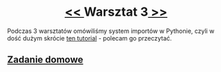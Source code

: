 <h1 align="center"><a href="../lab2/lab2.md"> << </a>Warsztat 3<a href="../lab5/lab5.md"> >> </a></h1>

Podczas 3 warsztatów omówiliśmy system importów w Pythonie, czyli w dość dużym skrócie [ten tutorial](https://docs.python.org/3/tutorial/modules.html) - polecam go przeczytać.


## [Zadanie domowe](hw3.md)
